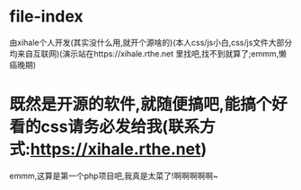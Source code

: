 # file-index
由xihale个人开发(其实没什么用,就开个源啥的)(本人css/js小白,css/js文件大部分均来自互联网)(演示站在https://xihale.rthe.net 里找吧,找不到就算了;emmm,懒癌晚期)
# 既然是开源的软件,就随便搞吧,能搞个好看的css请务必发给我(联系方式:https://xihale.rthe.net)
emmm,这算是第一个php项目吧,我真是太菜了!啊啊啊啊啊~
